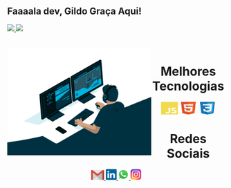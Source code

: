 ## Faaaala dev, Gildo Graça Aqui!

<div>
  <link href="https://fonts.googleapis.com/css2?family=Josefin+Sans:ital,wght@0,100;0,200;0,300;0,400;0,500;0,600;0,700;1,100;1,200;1,300;1,400;1,500;1,600;1,700&display=swap" rel="stylesheet">
 <a href="https://github.com/Hermenegildo22">
    <img height="150em" src="https://github-readme-stats.vercel.app/api?username=duribeiro&count_private=true&include_all_commits=true&show_icons=true&theme=Hermenegildo22&hide_border=false&show_owner=true"/>
    <img height="150em" src="https://github-readme-stats.vercel.app/api/top-langs/?username=Hermenegildo22&theme=dracula&hide_border=false&&layout=compact"/>
  </a>
</div>
  </a>
</div>
<br>

<div  align="center"> 
  <div style="display: inline_block"><br>
    <img align="left" height="250" alt="coding-time" src="code.gif">
    <h1 align="center">Melhores Tecnologias</h1>
    <img align="center" height="30" width="40" alt="js-icon"  src="https://raw.githubusercontent.com/devicons/devicon/master/icons/javascript/javascript-plain.svg">
   <!-- <img align="center" height="30" width="40" alt="react-icon" src="https://raw.githubusercontent.com/devicons/devicon/master/icons/react/react-original.svg">-->
    <img align="center" height="30" width="40" alt="html-icon" src="https://raw.githubusercontent.com/devicons/devicon/master/icons/html5/html5-original.svg">
    <img align="center" height="30" width="40" alt="css-icon" src="https://raw.githubusercontent.com/devicons/devicon/master/icons/css3/css3-original.svg">
   <!-- <img align="center" height="30" width="40" alt="c-icon" src="https://raw.githubusercontent.com/devicons/devicon/master/icons/c/c-original.svg">
    <img align="center" height="30" width="40" alt="nodejs-icon" src="https://raw.githubusercontent.com/devicons/devicon/master/icons/nodejs/nodejs-original.svg">
    <img align="center" height="30" width="40" alt="nodejs-icon" src="https://raw.githubusercontent.com/jmnote/z-icons/master/svg/cpp.svg">-->
   </div>
    
  
  <h1 align="center">Redes Sociais</h1>
    <a href = "mailto: hermenegildograca2@gmail.com">
      <img width="30" src="gmail.svg">
    </a>
    <a href = "https://www.linkedin.com/in/hermenegildo-calombe-gra%C3%A7a-6b978b205/">
      <img width="25" src="linkedin.svg">
    </a>
    <a href = "https://wa.me/5511981768138">
      <img width="25" src="whatsapp.png">
    </a>
    <a href = "https://www.instagram.com/hermenegildograca2/">
      <img width="25" src="instagram.png">
      <i class="fab fa-whatsapp" ></i>
    </a>
</div>
  

